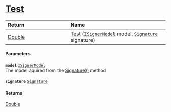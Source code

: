 # [Test](./WeightedClassifier--Test.md)



| <span>Return&nbsp;&nbsp;&nbsp;&nbsp;&nbsp;&nbsp;&nbsp;&nbsp;&nbsp;&nbsp;&nbsp;&nbsp;&nbsp;&nbsp;&nbsp;&nbsp;&nbsp;&nbsp;&nbsp;&nbsp;&nbsp;&nbsp;&nbsp;&nbsp;&nbsp;&nbsp;&nbsp;&nbsp;&nbsp;&nbsp;</span> | Name | 
| :--- | :--- | 
| [Double](https://docs.microsoft.com/en-us/dotnet/api/System.Double) | [Test](./WeightedClassifier--Test.md) ([`ISignerModel`](./../../../Pipeline/ISignerModel.md) model, [`Signature`](./../../../Signature.md) signature) | 


#### Parameters
**`model`**  [`ISignerModel`](./../../../Pipeline/ISignerModel.md)<br>The model aquired from the [Signature})](https://github.com/sigstat/sigstat/blob/develop/docs/md/SigStat/Common/Pipeline/IClassifier/Train(System/Collections/Generic/List{SigStat/Common/Signature}).md) method<br><br>**`signature`**  [`Signature`](./../../../Signature.md)<br>
#### Returns
[Double](https://docs.microsoft.com/en-us/dotnet/api/System.Double)<br>
